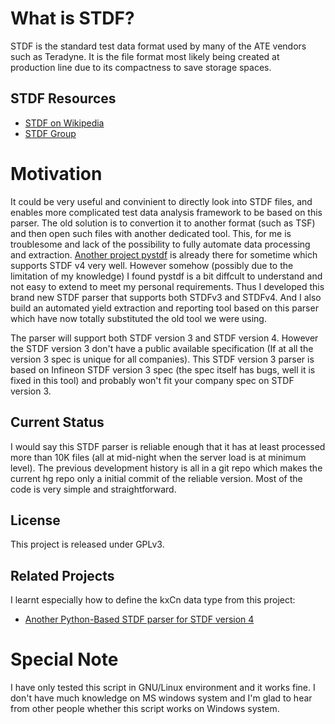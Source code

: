 # What is STDF? #
STDF is the standard test data format used by many of the ATE vendors such as Teradyne. It is the file format most likely being created at production line due to its compactness to save storage spaces.

## STDF Resources ##
  * [STDF on Wikipedia](http://en.wikipedia.org/wiki/Standard_Test_Data_Format)
  * [STDF Group](http://stdf.bcsweb.com/index.php/Main_Page)

# Motivation #
It could be very useful and convinient to directly look into STDF files, and enables more complicated test data analysis framework to be based on this parser. The old solution is to convertion it to another format (such as TSF) and then open such files with another dedicated tool. This, for me is troublesome and lack of the possibility to fully automate data processing and extraction. [Another project pystdf](http://code.google.com/p/pystdf/wiki/Tutorial) is already there for sometime which supports STDF v4 very well. However somehow (possibly due to the limitation of my knowledge) I found pystdf is a bit diffcult to understand and not easy to extend to meet my personal requirements. Thus I developed this brand new STDF parser that supports both STDFv3 and STDFv4. And I also build an automated yield extraction and reporting tool based on this parser which have now totally substituted the old tool we were using.

The parser will support both STDF version 3 and STDF version 4. However the STDF version 3 don't have a public available specification (If at all the version 3 spec is unique for all companies). This STDF version 3 parser is based on Infineon STDF version 3 spec (the spec itself has bugs, well it is fixed in this tool) and probably won't fit your company spec on STDF version 3.

## Current Status ##
I would say this STDF parser is reliable enough that it has at least processed more than 10K files (all at mid-night when the server load is at minimum level). The previous development history is all in a git repo which makes the current hg repo only a initial commit of the reliable version. Most of the code is very simple and straightforward.

## License ##
This project is released under GPLv3.

## Related Projects ##
I learnt especially how to define the kxCn data type from this project:
  * [Another Python-Based STDF parser for STDF version 4](http://code.google.com/p/pystdf/wiki/Tutorial)

# Special Note #
I have only tested this script in GNU/Linux environment and it works fine. I don't have much knowledge on MS windows system and I'm glad to hear from other people whether this script works on Windows system.